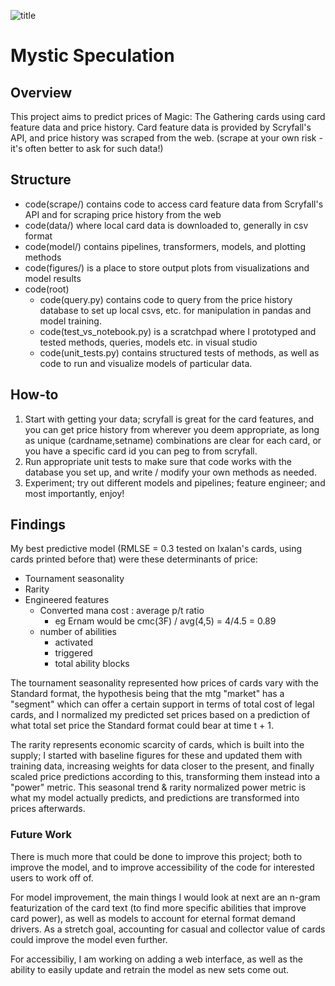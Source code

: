 ![title](http://gatherer.wizards.com/Handlers/Image.ashx?multiverseid=126156&type=card)

# Mystic Speculation

## Overview

This project aims to predict prices of Magic: The Gathering cards using card feature data and price history. Card feature data is provided by Scryfall's API, and price history was scraped from the web. (scrape at your own risk - it's often better to ask for such data!) 

## Structure

* code(scrape/) contains code to access card feature data from Scryfall's API and for scraping price history from the web
* code(data/) where local card data is downloaded to, generally in csv format
* code(model/) contains pipelines, transformers, models, and plotting methods
* code(figures/) is a place to store output plots from visualizations and model results
* code(root)
  * code(query.py) contains code to query from the price history database to set up local csvs, etc. for manipulation in pandas and model training.
  * code(test_vs_notebook.py) is a scratchpad where I prototyped and tested methods, queries, models etc. in visual studio 
  * code(unit_tests.py) contains structured tests of methods, as well as code to run and visualize models of particular data. 


## How-to

1. Start with getting your data; scryfall is great for the card features, and you can get price history from wherever you deem appropriate, as long as unique (cardname,setname) combinations are clear for each card, or you have a specific card id you can peg to from scryfall. 
2. Run appropriate unit tests to make sure that code works with the database you set up, and write / modify your own methods as needed.
3. Experiment; try out different models and pipelines; feature engineer; and most importantly, enjoy! 

## Findings

My best predictive model (RMLSE = 0.3 tested on Ixalan's cards, using cards printed before that) were these determinants of price:
* Tournament seasonality
* Rarity
* Engineered features
  * Converted mana cost : average p/t ratio
    * eg Ernam would be cmc(3F) / avg(4,5) = 4/4.5 = 0.89
  * number of abilities
    * activated
    * triggered
    * total ability blocks

The tournament seasonality represented how prices of cards vary with the Standard format, the hypothesis being that the mtg "market" has a "segment" which can offer a certain support in terms of total cost of legal cards, and I normalized my predicted set prices based on a prediction of what total set price the Standard format could bear at time t + 1. 

The rarity represents economic scarcity of cards, which is built into the supply; I started with baseline figures for these and updated them with training data, increasing weights for data closer to the present, and finally scaled price predictions according to this, transforming them instead into a "power" metric. This seasonal trend & rarity normalized power metric is what my model actually predicts, and predictions are transformed into prices afterwards. 

### Future Work

There is much more that could be done to improve this project; both to improve the model, and to improve accessibility of the code for interested users to work off of. 

For model improvement, the main things I would look at next are an n-gram featurization of the card text (to find more specific abilities that improve card power), as well as models to account for eternal format demand drivers. As a stretch goal, accounting for casual and collector value of cards could improve the model even further.

For accessibiliy, I am working on adding a web interface, as well as the ability to easily update and retrain the model as new sets come out.
